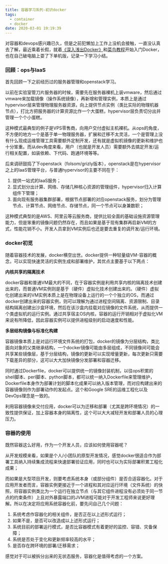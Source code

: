 ```yaml
---
title: 容器学习系列-初识docker
tags:
  - container
  - docker
date: 2020-03-01 19:19:39
---
```

对容器和devops感兴趣已久，但是之前犯懒加上工作上没机会接触，一直没认真去了解，最近乘着长假，就着[《深入浅出Docker》](https://book.douban.com/subject/30486354/)和[菜鸟教程](https://www.runoob.com/docker/docker-tutorial.html)开始入门Docker，也在自己破电脑上耍了下单机版，记录一下学习小结。
<!--more-->

### 回顾：ops与IaaS

首先回顾一下之前经历过的服务器管理和openstack学习。

以前在实验室管刀片服务器的时候，需要先在服务器裸机上装vmware，然后通过vmware来加载镜像（操作系统镜像），再新增和管理实例，本质上是通过hypervisor层来管理物理服务器资源，向上提供节点实例（类比实际的物理机器节点），打比方把服务器的计算资源比作一个大蛋糕，hypervisor层负责切分出并管理一个个小蛋糕。

这种模式最典型的例子是VPS零售商，向用户交付虚拟主机裸机。从ops的角度，不方便的地方一个是基于单一物理服务器，扩展和迁移不太灵活，一个是管理上没有什么现成运维管理工具需要额外定制开发，还有就是虚拟机镜像的更新和维护也十分笨重。而从dev角度来看，用户（也就是开发人员）需要额外去搞定开发/运行相关配置，如装依赖、下代码、跑通环境等等。

后来调研鼓捣了下openstack（folsom/grizly版本），openstack是在hypervisor之上的IaaS管理平台，与普通hypervisor的主要不同在于：

1. 提供一站式的IaaS服务；
2. 显式划分出计算、网络、存储几种核心资源的管理组件，hypervisor归入计算组件下管理；
3. 面向现有服务器集群部署，根据节点部署的对应openstack服务，划分为管理节点、计算节点、网络节点、存储节点，同一个节点可以身兼数职；

这种模式典型的是AWS、阿里云等云服务商，提供比较全面的基础设施资源管理能力，但是笨重的镜像问题仍然存在，而且如果是基于现有集群再启新VM的方式，性能花销不小。开发人员拿到VM实例后也还是要去重复的调开发/运行环境。

### docker初览

随着容器技术的发展，docker横空出世。docker提供一种轻量级VM-容器的概念，可以实现快速灵活的实例生成和部署维护，其优点主要基于以下两点：

**内核共享的隔离技术**

docker容器和普通VM最大的不同，在于容器实例是利用共享内核的隔离技术创建出来的，而普通VM实例则是基于（硬件）虚拟化技术创建出来的。（硬件）虚拟化创建出来的VM实例本质上是在物理设备上运行的一个个独立的OS，而通过docker创建出来的容器实例，则可以理解为通过进程空间隔离、资源限制、目录结构隔离创建出沙盒环境，然后在该沙盒内挂载对应镜像的文件系统，从而提供一个类虚拟机的运行实例。通过共享宿主OS内核，容器的运行开销相对于虚拟化VM来说有所降低，因此容器实例可以提供进程级别的启动速度和性能。

**多层结构镜像与标准化构建**

容器镜像本质上是对运行环境文件系统的打包，docker的镜像为分层结构，类比面向对象的父类继承结构，一个docker镜像可能由多层组成，不同镜像间可能会共享某些镜像层，基于分层结构，镜像的更新可以实现增量更新，每次更新只需要下载差异的部分，这可以大大加快镜像分发部署和容器迁移。

同时通过Dockerfile，docker可以提供统一的镜像封装机制，以往ops积累的shell脚本、perl脚本、python脚本，都可以统一纳入Dockerfile来管理维护，Dockerfile本身作为部署计划的脚本化成果可以纳入版本管理，而对应构建出来的容器镜像则作为部署动作的发起点。这个和Google SRE的运维工程化以及DevOps理念是一致的。

利用容器镜像来交付应用，docker可以为迁移和部署（尤其是跨环境情况）的一致性提供保证，加上容器本身的隔离性，这个可以大大减轻开发和部署人员的心理压力。

### 容器的使用

既然容器这么好用，作为一个开发人员，应该如何使用容器呢？

从开发规模来看，如果是个人/小团队的原型开发情况，感觉docker很适合作为部署工具纳入持续集成流程来快速部署验证应用，同时也可以为实际部署积累工程化成果；

而如果是大型项目开发，则要考虑系统本身（或部分组件）是否合适容器化。对于应用开发者而言，容器实例更接近于一个进程和其对应运行环境（文件系统）的快照，将容器实例类比为一个运行在独立节点（与其它组件进程没有必须处于同一节点的约束条件）上且对外暴露端口的JVM进程可能对于开发工程师来说更好理解。所以在决定将应用系统容器化前，要先问自己几个问题：

1. 系统考虑作容器化的相关组件，是否正在以上述形式运行；
2. 如果不是，是否可以改造成以上述形式运行；
3. 系统目前的部署运行模式，是否比容器模式有着更好的监控、容错、灾备保障；
4. 系统是否处于变化和更新频率较高的水平；
5. 是否存在跨环境的部署/迁移需求；

感觉对于可以被拆分出来的无状态服务，容器化是值得考虑的一个方案。